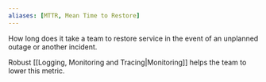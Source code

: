 ```yaml
---
aliases: [MTTR, Mean Time to Restore]
---
```


How long does it take a team to restore service in the event of an unplanned outage or another incident.

Robust [[Logging, Monitoring and Tracing|Monitoring]] helps the team to lower this metric.
